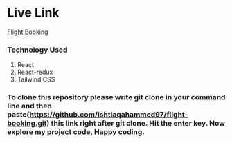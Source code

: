 # Live Link
[Flight Booking](https://6449a5e656d96008a35d850f--storied-profiterole-0f5300.netlify.app/)

### Technology Used
1. React
2. React-redux
3. Tailwind CSS

### To clone this repository please write git clone in your command line and then paste(https://github.com/ishtiaqahammed97/flight-booking.git) this link right after git clone. Hit the enter key. Now explore my project code, Happy coding.